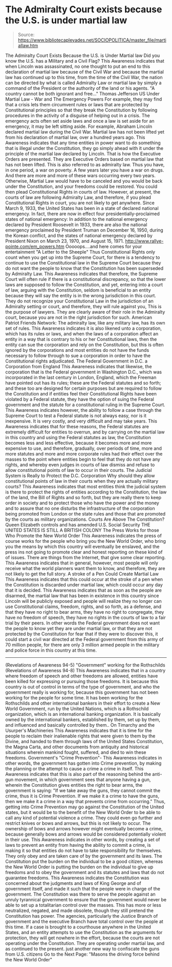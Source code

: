 # The Admiralty Court exists because the U.S. is under martial law

> Source: https://www.bibliotecapleyades.net/SOCIOPOLITICA/master_file/martiallaw.htm

The Admiralty Court Exists Because
the
U.S. is Under Martial law
Did
you know the U.S. has a Military and a Civil Flag?
This Awareness indicates
that when Lincoln was assassinated, no one thought to put an end to this declaration
of martial law because of the Civil War and because the martial law has continued
up to this time, from the time of the Civil War, the nation can be directed
by what is called Admiralty Law or martial law by simply a command of the
President or the authority of the land or his agents.
"A country cannot be both ignorant and free..."
Thomas Jefferson
US
Under Martial Law - War and The Emergency Powers
For example, they may find that a
crisis lets them circumvent rules or laws that are protected by Constitutional
principles so that they break the Constitution by following procedures in
the activity of a disguise of helping out in a crisis. The emergency acts
often set aside laws and once a law is set aside for an emergency, it may
be left sitting aside.
For example, Abraham Lincoln declared
martial law during the Civil War. Martial law has not been lifted yet from
his declaration of martial law, over a hundred years ago. This Awareness indicates
that any time entities in power want to do something that is illegal under
the Constitution, they go simply ahead with it under the principle of the
martial law declared by Lincoln. That is how the Executive Orders are presented.
They are Executive Orders based on martial law that has not been lifted. This
is also referred to as admiralty law.
Thus you have, in one period,
a war on poverty. A few years later you have a war on drugs. And there are
more and more of these wars occurring every two years. Otherwise, Martial
Law would have to be canceled and you would be back under the Constitution,
and your freedoms could be restored. You could then plead Constitutional Rights
in courts of law. However, at present, the courts of law are following Admiralty
Law, and therefore, if you plead Constitutional Rights in court, you are not
likely to get anywhere.
Since
March 9, 1933, the United States has been in a state of declared national
emergency. In fact, there are now in effect four presidentially-proclaimed
states of national emergency: In addition to the national emergency declared
by President Roosevelt in 1933, there are also the national emergency proclaimed
by President Truman on December 16, 1950, during the Korean conflict, and
the states of national emergency declared by President Nixon on March 23,
1970, and August 15, 1971.
http://www.rallye-pointe.com/em_powers.htm
Ooooops....and
here comes for your entertainment "A Letter
to the Sheeple"
Thus Constitutional Rights
only count when you get up into the Supreme Court, for there is a tendency
to continue to use the Constitutional law in the Supreme Court because they
do not want the people to know that the Constitution has been superseded by
Admiralty Law. This Awareness indicates
that therefore, the Supreme Court will often rule if there is a constitutional
discrepancy, so that the lower laws are supposed to follow the Constitution,
and yet, entering into a court of law, arguing with the Constitution, seldom
is beneficial to an entity because they will say the entity is in the wrong
jurisdiction in this court.
They do not recognize your Constitutional
Law in the jurisdiction of an Admiralty setting or court, and therefore, they
will rule against you, This is the purpose of lawyers. They are clearly aware
of their role in the Admiralty court, because you are not in the right jurisdiction
for such.
American Patriot Friends Network:
The admiralty law, like any military law, has its own set of rules. This Awareness indicates it is also likened unto a corporation, which has its rules or laws, and when the laws of a corporation affect an entity in a way that is contrary to his or her Constitutional laws, then the entity can sue the corporation and rely on the Constitution, but this is often ignored by the corporations and most entities do not have the funds necessary to follow through to sue a corporation in order to have the Constitutional rights adjudicated.
The
Federal Government in D.C. a Corporation from England
This Awareness indicates
that likewise, the corporation that is the Federal government in Washington
D.C., which was incorporated in the last century in London, England, which
the Freeman have pointed out has its rules; these are the Federal statutes
and so forth; and these too are designed for certain purposes but are required
to follow the Constitution and if entities feel their Constitutional Rights
have been violated by a Federal statute, they have the option of suing the
Federal government and the statute for a constitutional ruling in the Supreme
Court.
This Awareness indicates
however, the ability to follow a case through the Supreme Court to test a
Federal statute is not always easy, nor is it inexpensive. It is very costly,
and very difficult and may take years. This Awareness indicates that for these
reasons, the Federal statutes are extremely difficult for entities to overrun,
and by carrying on the martial law in this country and using the Federal statutes
as law, the Constitution becomes less and less effective, because it becomes
more and more expensive to use, and therefore, gradually, over periods of
time, more and more statutes and more and more corporate rules had their effect
over the masses to the point where entities begin to feel that they do not
have any rights, and whereby even judges in courts of law dismiss and refuse
to allow constitutional points of law to occur in their courts.
The
Judicial System is Really to Protect the D.C. Corporation
Why should they allow constitutional
points of law in their courts when they are actually military courts? This
Awareness indicates that most entities think the judicial system is there
to protect the rights of entities according to the Constitution, the law of
the land, the Bill of Rights and so forth, but they are really there
to keep order in society and to protect those who have the power and the money
and to assure that no one disturbs the infrastructure of the corporation being
promoted from London or the state rules and those that are promoted by the
courts as military organizations.
Courts Are Above The Constitution?
Queen Elizabeth controls and has amended U.S. Social Security
THE UNITED STATES IS STILL A BRITISH COLONY
The Press Works for those Who Promote the New World
Order
This Awareness indicates
the press of course works for the people who bring you the New World Order,
who bring you the means by which this country will eventually be enslaved,
and the press ins not going to promote clear and honest reporting on
these kind of of issues. There are things from the Internet, that give some
clear reporting. This Awareness indicates that in general, however, most people
will only receive what the world planners want them to know, and therefore,
they are not likely to get the full story.
A
stroke of a Pen Could Create Martial Law
This Awareness indicates
that this could occur at the stroke of a pen when the Constitution is discarded
under martial law, which could occur any day that it is decided. This Awareness
indicates that as soon as the people are disarmed, the martial law that has
been in existence in this country since Lincoln will be publicly exposed and
people will realize they no longer can use Constitutional claims, freedom,
rights, and so forth, as a defense, and that they have no right to bear arms,
they have no right to congregate, they have no freedom of speech, they have
no rights in the courts of law to a fair trial by their peers.
In other words the Federal
government does not want the people to know yet they are under martial law,
or that they are not protected by the Constitution for fear that if they were
to discover this, it could start a civil war directed at the Federal government
from this army of 70 million people, for there are only 3 million armed people
in the military and police force in this country at this time.
***
(Revelations of Awareness 94-5)
"Government"
working for the Rothschilds
(Revelations of Awareness 94-8)
This Awareness
indicates that in a country where freedom of speech and other freedoms are
allowed, entities have been killed for expressing or pursuing those freedoms.
It is because this country is out of control in terms of the type of government,
and who the government really is working for, because this government has
not been working for the people for some time.
It has been working for
the Rothschilds
and other international bankers in their effort to create a New World Government,
run by
the United Nations, which is a Rothschild organization, which is an
international banking organization. It is basically owned by the international
bankers, established by them, set up by them, and influenced and basically
controlled by them..
On
Timarchy and the Usurper's Machineries
This Awareness
indicates that it is time for the people to reclaim their inalienable rights
that were given to them by the Divine, and handed to them through laws of
the United States Constitution, the Magna Carta, and other documents from
antiquity and historical situations wherein mankind fought, suffered, and
died to win these freedoms.
Government's
"Crime Prevention"-
This Awareness
indicates in other words, the government has gotten into Crime prevention,
by making the planning or the attempt to cause a crime a crime in itself.
This Awareness indicates that this is also part of the reasoning behind the
anti-gun movement, in which government sees that anyone having a gun, wherein
the Constitution gives entities the right to bear arms, the government is
saying:
"If we take away the guns, they cannot commit the crime, thus
it is Crime Prevention. If we make it a crime to have the guns, then we make
it a crime in a way that prevents crime from occurring."
Thus, getting into Crime Prevention
may go against the Constitution of the United states, but it would be to the
benefit of the New World Order to be able to call any kind of potential violence
a crime. They could even go further and restrict knives or bows and arrows,
but this is not likely to occur. The ownership of bows and arrows however
might eventually become a crime, because generally bows and arrows would be
considered potentially violent in their use.
This Awareness
indicates in other words, by creating a set of laws to prevent an entity from
having the ability to commit a crime, is making it so that entities do not
have to take responsibility for themselves. They only obey and are taken care
of by the government and its laws. The Constitution put the burden on the
individual to be a good citizen, whereas the New World Order is putting the
burden on the individual to give up freedoms and to obey the government and
its statutes and laws that do not guarantee freedoms.
This Awareness
indicates the Constitution was concerned about the judgments and laws of King
George and of government itself, and made it such that the people were in
charge of the government. The Constitution was there to serve the people against
an unruly tyrannical government to ensure that the government would never
be able to set up a totalitarian control over the masses.
This has more or less neutralized,
negated, and made obsolete, though they still pretend the Constitution has
power. The agencies, particularly the Justice Branch of government and the
executive Branch have total control over the people at this time. If a case
is brought to a courthouse anywhere in the United States, and an entity attempts
to use the Constitution as the arguments for protection, they will get nowhere
in the effort, because the courts are not operating under the Constitution.
They are operating under martial law, and as continued to the present.
just another new way to
confiscate
the guns from U.S. citizens
Go to the Next Page: "Masons the driving force behind the New World Order"
